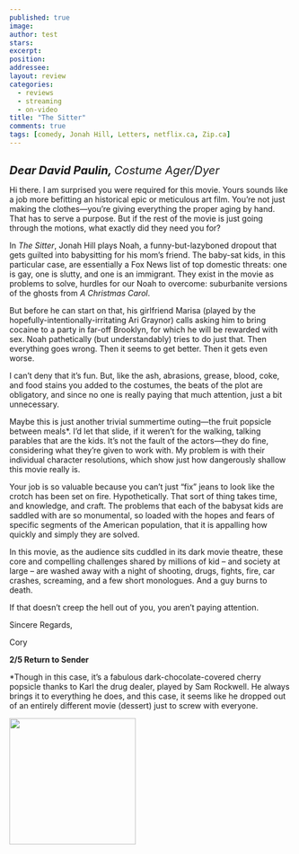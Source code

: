 ```yaml
---
published: true
image:
author: test 
stars: 
excerpt: 
position: 
addressee: 
layout: review
categories:
  - reviews
  - streaming
  - on-video
title: "The Sitter"
comments: true
tags: [comedy, Jonah Hill, Letters, netflix.ca, Zip.ca]
---
```

<div><p><span class="full-image-block ssNonEditable"><span><a href="/letters/2012/7/31/the-sitter.html"><img src="http://static.squarespace.com/static/5005f6bcc4aa41161b33e89e/5329cf1fe4b07c068ebf74de/5329cf1fe4b07c068ebf75e8/1343761237507/the-sitter.jpg" alt="" /></a></span></span></p>
<p><em style="font-size:120%;"><span style="font-size:120%;"><strong>Dear David Paulin, </strong>Costume Ager/Dyer</span></em></p>
<p>Hi there. I am surprised you were required for this movie. Yours sounds like a job more befitting an historical epic or meticulous art film. You&rsquo;re not just making the clothes&mdash;you&rsquo;re giving everything the proper aging by hand. That has to serve a purpose. But if the rest of the movie is just going through the motions, what exactly did they need you for?</p>
<p>In <em>The Sitter</em>, Jonah Hill plays Noah, a funny-but-lazyboned dropout that gets guilted into babysitting for his mom&#8217;s friend. The baby-sat kids, in this particular case, are essentially a Fox News list of top domestic threats: one is gay, one is slutty, and one is an immigrant. They exist in the movie as problems to solve, hurdles for our Noah to overcome: suburbanite versions of the ghosts from <em>A Christmas Carol</em>.</p>
<p>But before he can start on that, his girlfriend Marisa (played by the hopefully-intentionally-irritating Ari Graynor) calls asking him to bring cocaine to a party in far-off Brooklyn, for which he will be rewarded with sex. Noah pathetically (but understandably) tries to do just that. Then everything goes wrong. Then it seems to get better. Then it gets even worse.</p>
<p>I can&#8217;t deny that it&#8217;s fun. But, like the ash, abrasions, grease, blood, coke, and food stains you added to the costumes, the beats of the plot are obligatory, and since no one is really paying that much attention, just a bit unnecessary.</p>
<p>Maybe this is just another trivial summertime outing&mdash;the fruit popsicle between meals*. I&rsquo;d let that slide, if it weren&rsquo;t for the walking, talking parables that are the kids. It&#8217;s not the fault of the actors&mdash;they do fine, considering what they&rsquo;re given to work with. My problem is with their individual character resolutions, which show just how dangerously shallow this movie really is.</p>
<p>Your job is so valuable because you can&#8217;t just &#8220;fix&#8221; jeans to look like the crotch has been set on fire. Hypothetically. That sort of thing takes time, and knowledge, and craft. The problems that each of the babysat kids are saddled with are so monumental, so loaded with the hopes and fears of specific segments of the American population, that it is appalling how quickly and simply they are solved.</p>
<p>In this movie, as the audience sits cuddled in its dark movie theatre, these core and compelling challenges shared by millions of kid &ndash; and society at large &ndash; are washed away with a night of shooting, drugs, fights, fire, car crashes, screaming, and a few short monologues. And a guy burns to death.</p>
<p>If that doesn&#8217;t creep the hell out of you, you aren&#8217;t paying attention.</p>
<p>Sincere Regards,</p>
<p>Cory</p>
<p><strong>2/5 Return to Sender&nbsp;</strong></p>
<p>*Though in this case, it&#8217;s a fabulous dark-chocolate-covered cherry popsicle thanks to Karl the drug dealer, played by Sam Rockwell. He always brings it to everything he does, and this case, it seems like he dropped out of an entirely different movie (dessert) just to screw with everyone.</p>
<p><span class="full-image-block ssNonEditable"><a href="http://www.zip.ca/Browse/Title.aspx?f=titleId(110619)"><img style="width:225px;" src="http://static.squarespace.com/static/5005f6bcc4aa41161b33e89e/5329cf1fe4b07c068ebf74de/5329cf20e4b07c068ebf7d88/1343245454095/Rent-it-on-Zip.png" alt="" /></a></span></p></div>
